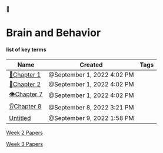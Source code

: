 🧠

# Brain and Behavior

#### list of key terms

| Name                                                                                   | Created                    | Tags |
| -------------------------------------------------------------------------------------- | -------------------------- | ---- |
| [📔Chapter 1](https://www.notion.so/Chapter-1-a837597234764b0599647511cb297262?pvs=21)  | @September 1, 2022 4:02 PM |      |
| [🧠Chapter 2](https://www.notion.so/Chapter-2-1d20bd310c2f4a718db774035643b277?pvs=21)  | @September 1, 2022 4:02 PM |      |
| [👁️Chapter 7](https://www.notion.so/Chapter-7-c16049de56a049a1ade171e3fc647694?pvs=21) | @September 1, 2022 4:02 PM |      |
| [👂Chapter 8](https://www.notion.so/Chapter-8-136405b7f70d47c39b5895e06eaefffd?pvs=21)  | @September 8, 2022 3:21 PM |      |
| [Untitled](https://www.notion.so/3fa89d390bc6407b8d03d5433b7d1f81?pvs=21)              | @September 9, 2022 1:58 PM |      |

  
  

[Week 2
Papers](https://www.notion.so/Week-2-Papers-0c564c5e397b4dfcb3b39bbbd616a35f?pvs=21)

[Week 3
Papers](https://www.notion.so/Week-3-Papers-5356c9c815434c49a82d4b9f5a4cb55b?pvs=21)

